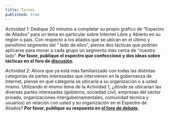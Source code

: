 ```yaml
---
title: Tareas
published: true
---
```


*Actividad 1*: Dedique 20 minutos a completar su propio gráfico de “Espectro de Aliados” para un tema en particular sobre Internet Libre y Abierto en su región o país. Con respecto a los aliados que se ubican en el último y penúltimo segmento del “ lado de ellos”, piense dos tácticas que podrían aplicarse para mover a cada grupo un segmento más cerca de “nuestro lado”. **Por favor, publique el espectro que confeccionó y dos ideas sobre tácticas en el foro de <a href="http://discourse.p2pu.org/c/internet-abierto" target="_blank">discusión</a>**.

*Actividad 2*: Ahora que ya está más familiarizado con todas las distintas categorías de partes interesadas que intervienen en la gobernanza de Internet, piense en qué categoría se ubicaría a su organización o a usted mismo. Utilizando el mismo tema de la Actividad 1, ¿dónde se ubicarían las diversas partes interesadas (gobierno, sociedad civil, empresas del sector privado, organizaciones intergubernamentales, comunidad técnica y usuarios) en relación con usted y su organización en el Espectro de Aliados? **Por favor, publique su respuesta en <a href="http://discourse.p2pu.org/c/internet-abierto" target="_blank">el foro de debate</a>.**

